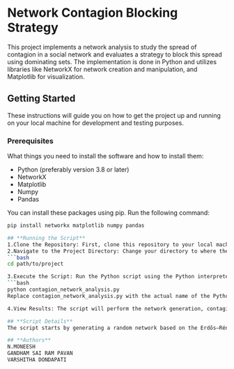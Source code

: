 # Network Contagion Blocking Strategy

This project implements a network analysis to study the spread of contagion in a social network and evaluates a strategy to block this spread using dominating sets. The implementation is done in Python and utilizes libraries like NetworkX for network creation and manipulation, and Matplotlib for visualization.

## Getting Started

These instructions will guide you on how to get the project up and running on your local machine for development and testing purposes.

### Prerequisites

What things you need to install the software and how to install them:

- Python (preferably version 3.8 or later)
- NetworkX
- Matplotlib
- Numpy
- Pandas

You can install these packages using pip. Run the following command:

```bash
pip install networkx matplotlib numpy pandas

## **Running the Script**
1.Clone the Repository: First, clone this repository to your local machine using git clone.
2.Navigate to the Project Directory: Change your directory to where the script is located.
```bash
cd path/to/project

3.Execute the Script: Run the Python script using the Python interpreter.
```bash
python contagion_network_analysis.py
Replace contagion_network_analysis.py with the actual name of the Python script.

4.View Results: The script will perform the network generation, contagion simulation, blocking strategy application, and comparative analysis. It will output the results to the console and save detailed data to a CSV file. Additionally, it will display visualizations of the network contagion spread.

## **Script Details**
The script starts by generating a random network based on the Erdős–Rényi model. It then calculates a dominating set for this network. A contagion spread simulation is performed, both with and without the application of a blocking strategy using the dominating set. Comparative analysis between the dominating set strategy and a high-degree heuristic is conducted. Results are visualized using Matplotlib, and performance metrics are calculated and printed. The script also tests various parameters of the contagion model, storing the results in a Pandas DataFrame, which is then saved to a CSV file for further analysis.

## **Authors**
N.MONEESH
GANDHAM SAI RAM PAVAN
VARSHITHA DONDAPATI
